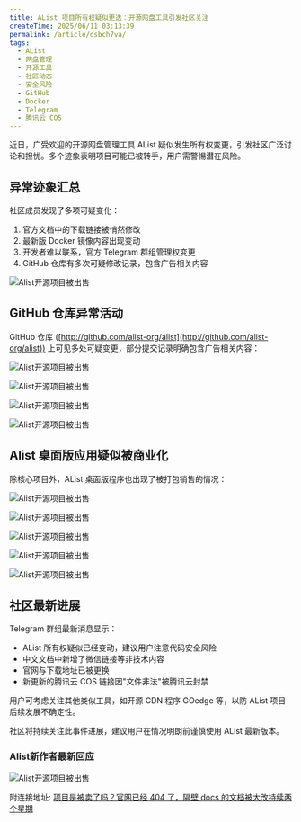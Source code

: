 ```yaml
---
title: AList 项目所有权疑似更迭：开源网盘工具引发社区关注
createTime: 2025/06/11 03:13:39
permalink: /article/dsbch7va/
tags:
  - AList
  - 网盘管理
  - 开源工具
  - 社区动态
  - 安全风险
  - GitHub
  - Docker
  - Telegram
  - 腾讯云 COS
---
```


近日，广受欢迎的开源网盘管理工具 AList 疑似发生所有权变更，引发社区广泛讨论和担忧。多个迹象表明项目可能已被转手，用户需警惕潜在风险。

<!-- more -->

## 异常迹象汇总

社区成员发现了多项可疑变化：

1. 官方文档中的下载链接被悄然修改
2. 最新版 Docker 镜像内容出现变动
3. 开发者难以联系，官方 Telegram 群组管理权变更
4. GitHub 仓库有多次可疑修改记录，包含广告相关内容

![Alist开源项目被出售](images/网盘管理工具alist疑似被出售/image.png)

## GitHub 仓库异常活动

GitHub 仓库 ([http://github.com/alist-org/alist](http://github.com/alist-org/alist)) 上可见多处可疑变更，部分提交记录明确包含广告相关内容：

![Alist开源项目被出售](images/网盘管理工具alist疑似被出售/image-1.png)

![Alist开源项目被出售](images/网盘管理工具alist疑似被出售/image-2.png)

![Alist开源项目被出售](images/网盘管理工具alist疑似被出售/image-3.png)

![Alist开源项目被出售](images/网盘管理工具alist疑似被出售/image-4.png)

## Alist 桌面版应用疑似被商业化

除核心项目外，AList 桌面版程序也出现了被打包销售的情况：

![Alist开源项目被出售](images/网盘管理工具alist疑似被出售/image-5.png)

![Alist开源项目被出售](images/网盘管理工具alist疑似被出售/image-6.png)

![Alist开源项目被出售](images/网盘管理工具alist疑似被出售/image-7.png)

![Alist开源项目被出售](images/网盘管理工具alist疑似被出售/image-8.png)

![Alist开源项目被出售](images/网盘管理工具alist疑似被出售/image-9.png)

## 社区最新进展

Telegram 群组最新消息显示：

- AList 所有权疑似已经变动，建议用户注意代码安全风险
- 中文文档中新增了微信链接等非技术内容
- 官网与下载地址已被更换
- 新更新的腾讯云 COS 链接因"文件非法"被腾讯云封禁

用户可考虑关注其他类似工具，如开源 CDN 程序 GOedge 等，以防 AList 项目后续发展不确定性。

社区将持续关注此事件进展，建议用户在情况明朗前谨慎使用 AList 最新版本。

### Alist新作者最新回应

![Alist开源项目被出售](images/网盘管理工具alist疑似被出售/image-10.png)

附连接地址: [项目是被卖了吗？官网已经 404 了，隔壁 docs 的文档被大改持续两个星期](https://github.com/AlistGo/alist/issues/8649)